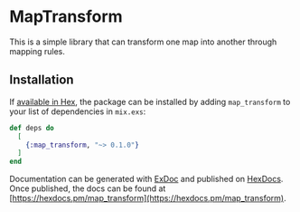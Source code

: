 # MapTransform

This is a simple library that can transform one map into another through
mapping rules.

## Installation

If [available in Hex](https://hex.pm/docs/publish), the package can be installed
by adding `map_transform` to your list of dependencies in `mix.exs`:

```elixir
def deps do
  [
    {:map_transform, "~> 0.1.0"}
  ]
end
```

Documentation can be generated with [ExDoc](https://github.com/elixir-lang/ex_doc)
and published on [HexDocs](https://hexdocs.pm). Once published, the docs can
be found at [https://hexdocs.pm/map_transform](https://hexdocs.pm/map_transform).

